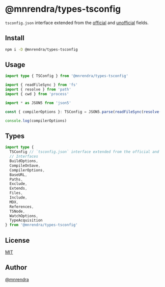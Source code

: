 # @mnrendra/types-tsconfig
`tsconfig.json` interface extended from the [official](https://www.typescriptlang.org/tsconfig/) and [unofficial](https://json.schemastore.org/tsconfig.json) fields.

## Install
```bash
npm i -D @mnrendra/types-tsconfig
```

## Usage
```typescript
import type { TSConfig } from '@mnrendra/types-tsconfig'

import { readFileSync } from 'fs'
import { resolve } from 'path'
import { cwd } from 'process'

import * as JSON5 from 'json5'

const { compilerOptions }: TSConfig = JSON5.parse(readFileSync(resolve(cwd(), 'tsconfig.json'), 'utf-8'))

console.log(compilerOptions)
```

## Types
```typescript
import type {
  TSConfig // `tsconfig.json` interface extended from the official and unofficial fields.
  // Interfaces
  BuildOptions,
  CompileOnSave,
  CompilerOptions,
  BaseURL,
  Paths,
  Exclude,
  Extends,
  Files,
  Include,
  MDX,
  References,
  TSNode,
  WatchOptions,
  TypeAcquisition
} from '@mnrendra/types-tsconfig'
```

## License
[MIT](https://github.com/mnrendra/types-tsconfig/blob/HEAD/LICENSE)

## Author
[@mnrendra](https://github.com/mnrendra)